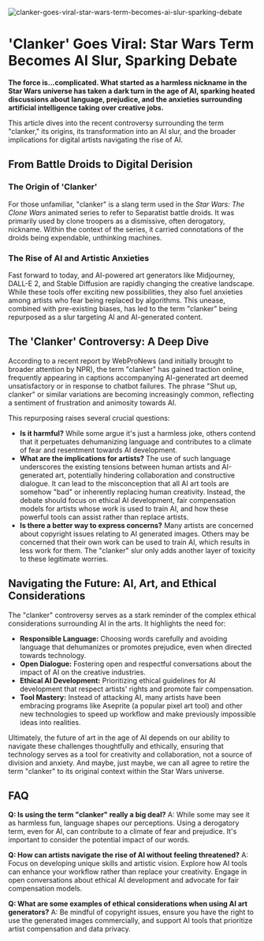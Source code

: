 ![clanker-goes-viral-star-wars-term-becomes-ai-slur-sparking-debate](https://images.pexels.com/photos/18069362/pexels-photo-18069362.png?auto=compress&cs=tinysrgb&fit=crop&h=627&w=1200)

# 'Clanker' Goes Viral: Star Wars Term Becomes AI Slur, Sparking Debate

**The force is...complicated. What started as a harmless nickname in the Star Wars universe has taken a dark turn in the age of AI, sparking heated discussions about language, prejudice, and the anxieties surrounding artificial intelligence taking over creative jobs.**

This article dives into the recent controversy surrounding the term "clanker," its origins, its transformation into an AI slur, and the broader implications for digital artists navigating the rise of AI.

## From Battle Droids to Digital Derision

### The Origin of 'Clanker'

For those unfamiliar, "clanker" is a slang term used in the *Star Wars: The Clone Wars* animated series to refer to Separatist battle droids. It was primarily used by clone troopers as a dismissive, often derogatory, nickname. Within the context of the series, it carried connotations of the droids being expendable, unthinking machines.

### The Rise of AI and Artistic Anxieties

Fast forward to today, and AI-powered art generators like Midjourney, DALL-E 2, and Stable Diffusion are rapidly changing the creative landscape. While these tools offer exciting new possibilities, they also fuel anxieties among artists who fear being replaced by algorithms. This unease, combined with pre-existing biases, has led to the term "clanker" being repurposed as a slur targeting AI and AI-generated content.

## The 'Clanker' Controversy: A Deep Dive

According to a recent report by WebProNews (and initially brought to broader attention by NPR), the term "clanker" has gained traction online, frequently appearing in captions accompanying AI-generated art deemed unsatisfactory or in response to chatbot failures. The phrase "Shut up, clanker" or similar variations are becoming increasingly common, reflecting a sentiment of frustration and animosity towards AI.

This repurposing raises several crucial questions:

*   **Is it harmful?** While some argue it's just a harmless joke, others contend that it perpetuates dehumanizing language and contributes to a climate of fear and resentment towards AI development.
*   **What are the implications for artists?** The use of such language underscores the existing tensions between human artists and AI-generated art, potentially hindering collaboration and constructive dialogue. It can lead to the misconception that all AI art tools are somehow "bad" or inherently replacing human creativity. Instead, the debate should focus on ethical AI development, fair compensation models for artists whose work is used to train AI, and how these powerful tools can assist rather than replace artists.
*   **Is there a better way to express concerns?** Many artists are concerned about copyright issues relating to AI generated images. Others may be concerned that their own work can be used to train AI, which results in less work for them. The "clanker" slur only adds another layer of toxicity to these legitimate worries.

## Navigating the Future: AI, Art, and Ethical Considerations

The "clanker" controversy serves as a stark reminder of the complex ethical considerations surrounding AI in the arts. It highlights the need for:

*   **Responsible Language:** Choosing words carefully and avoiding language that dehumanizes or promotes prejudice, even when directed towards technology.
*   **Open Dialogue:** Fostering open and respectful conversations about the impact of AI on the creative industries.
*   **Ethical AI Development:** Prioritizing ethical guidelines for AI development that respect artists' rights and promote fair compensation.
*   **Tool Mastery:** Instead of attacking AI, many artists have been embracing programs like Aseprite (a popular pixel art tool) and other new technologies to speed up workflow and make previously impossible ideas into realities.

Ultimately, the future of art in the age of AI depends on our ability to navigate these challenges thoughtfully and ethically, ensuring that technology serves as a tool for creativity and collaboration, not a source of division and anxiety. And maybe, just maybe, we can all agree to retire the term "clanker" to its original context within the Star Wars universe.

## FAQ

**Q: Is using the term "clanker" really a big deal?**
A: While some may see it as harmless fun, language shapes our perceptions. Using a derogatory term, even for AI, can contribute to a climate of fear and prejudice. It's important to consider the potential impact of our words.

**Q: How can artists navigate the rise of AI without feeling threatened?**
A: Focus on developing unique skills and artistic vision. Explore how AI tools can enhance your workflow rather than replace your creativity. Engage in open conversations about ethical AI development and advocate for fair compensation models.

**Q: What are some examples of ethical considerations when using AI art generators?**
A: Be mindful of copyright issues, ensure you have the right to use the generated images commercially, and support AI tools that prioritize artist compensation and data privacy.